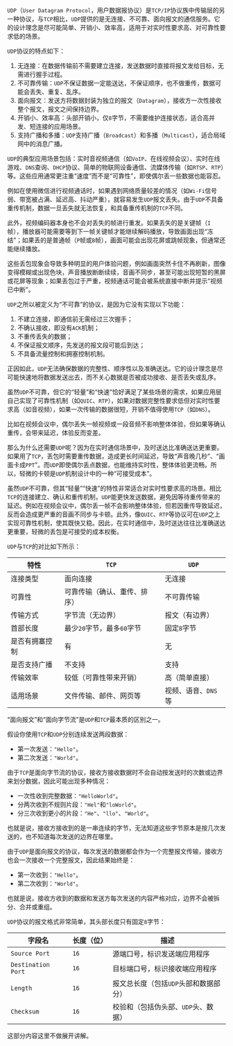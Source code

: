 `UDP`（`User Datagram Protocol`，用户数据报协议）是`TCP/IP`协议族中传输层的另一种协议，与`TCP`相比，`UDP`提供的是无连接、不可靠、面向报文的通信服务。它的设计理念是尽可能简单、开销小、效率高，适用于对实时性要求高、对可靠性要求低的场景。

`UDP`协议的特点如下：

1. 无连接：在数据传输前不需要建立连接，发送数据时直接将报文发给目标，无需进行握手过程。
2. 不可靠传输：`UDP`不保证数据一定能送达，不保证顺序，也不做重传，数据可能会丢失、重复、乱序。
3. 面向报文：发送方将数据封装为独立的报文（`Datagram`），接收方一次性接收整个报文，报文之间保持边界。
4. 开销小、效率高：头部开销小，仅`8`字节，不需要维护连接状态，适合高并发、短连接的应用场景。
5. 支持广播和多播：`UDP`支持广播（`Broadcast`）和多播（`Multicast`），适合局域网中的消息广播。

`UDP`的典型应用场景包括：实时音视频通信（如`VoIP`、在线视频会议）、实时在线游戏、`DNS`查询、`DHCP`协议、简单的物联网设备通信、流媒体传输（如`RTSP`、`RTP`）等。这些应用通常更注重“速度”而不是“可靠性”，即使偶尔丢一些数据也能容忍。

例如在使用微信进行视频通话时，如果遇到网络质量较差的情况（如`Wi-Fi`信号弱、带宽被占满、延迟高、抖动严重），就容易发生`UDP`报文丢失。由于`UDP`不具备重传机制，数据一旦丢失就无法恢复，和具备重传机制的`TCP`不同。

此外，视频编码器本身也不会对丢失的帧进行重发。如果丢失的是关键帧（`I`帧），播放器可能需要等到下一帧关键帧才能继续解码播放，导致画面出现“冻结”；如果丢的是普通帧（`P`帧或`B`帧），画面可能会出现花屏或跳帧现象，但通常还能继续播放。

这些丢包现象会导致多种明显的用户体验问题，例如画面突然卡住不再刷新，图像变得模糊或出现色块，声音播放断断续续，音画不同步，甚至可能出现短暂的黑屏或花屏等现象；如果丢包过于严重，视频通话可能会被系统直接中断并提示“视频已中断”。

`UDP`之所以被定义为“不可靠”的协议，是因为它没有实现以下功能：

1. 不建立连接，即通信前无需经过三次握手；
2. 不确认接收，即没有`ACK`机制；
3. 不重传丢失的数据；
4. 不保证报文顺序，先发送的报文段可能后到达；
5. 不具备流量控制和拥塞控制机制。

正因如此，`UDP`无法确保数据的完整性、顺序性以及准确送达。它的设计理念是尽可能快速地将数据发送出去，而不关心数据是否被成功接收、是否丢失或乱序。

虽然`UDP`不可靠，但它的“轻量”和“快速”恰好满足了某些场景的需求，如果应用层自己实现了可靠性机制（如`QUIC`、`RTP`），如果对数据完整性要求低但对实时性要求高（如音视频），如果一次传输的数据很短，开销不值得使用`TCP`（如`DNS`）。

比如在视频会议中，偶尔丢失一帧视频或一段音频不影响整体体验，但如果等确认重传，会带来延迟，体验反而变差。

那么为什么还需要`UDP`呢？因为在实时通信场景中，及时送达比准确送达更重要。如果用了`TCP`，丢包时需要重传数据，造成更长时间延迟，导致“声音晚几秒”、“画面卡成`PPT`”。而`UDP`即使偶尔丢点数据，也能维持实时性，整体体验更流畅。所以，轻微的卡顿是`UDP`机制设计中的一种“可接受成本”。

虽然`UDP`不可靠，但其“轻量”“快速”的特性非常适合对实时性要求高的场景。相比`TCP`的连接建立、确认和重传机制，`UDP`能更快发送数据，避免因等待重传带来的延迟。例如在视频会议中，偶尔丢一帧不会影响整体体验，但若因重传导致延迟，反而会造成更严重的音画不同步与卡顿。此外，像`QUIC`、`RTP`等协议可在`UDP`之上实现可靠性机制，使其既快又稳。因此，在实时通信中，及时送达往往比准确送达更重要，轻微的丢包是可接受的成本权衡。

`UDP`与`TCP`的对比如下所示：

| 特性           | `TCP`                        | `UDP`               |
| -------------- | ---------------------------- | ------------------- |
| 连接类型       | 面向连接                     | 无连接              |
| 可靠性         | 可靠传输（确认、重传、排序） | 不可靠传输          |
| 传输方式       | 字节流（无边界）             | 报文（有边界）      |
| 首部长度       | 最少`20`字节，最多`60`字节   | 固定`8`字节         |
| 是否有拥塞控制 | 有                           | 无                  |
| 是否支持广播   | 不支持                       | 支持                |
| 传输效率       | 较低（可靠性带来开销）       | 高（简单直接）      |
| 适用场景       | 文件传输、邮件、网页等       | 视频、语音、`DNS`等 |

“面向报文”和“面向字节流”是`UDP`和`TCP`最本质的区别之一。

假设你使用`TCP`和`UDP`分别连续发送两段数据：

- 第一次发送：`"Hello"`。
- 第二次发送：`"World"`。

由于`TCP`是面向字节流的协议，接收方接收数据时不会自动按发送时的次数或边界来划分数据，因此可能出现多种情况：

- 一次性收到完整数据：`"HelloWorld"`。
- 分两次收到不规则片段：`"Hel"`和`"loWorld"`。
- 分三次收到更小的片段：`"He"`、`"llo"`、`"World"`。

也就是说，接收方接收到的是一串连续的字节，无法知道这些字节原本是按几次发送的，也不知道每次发送的边界在哪里。

由于`UDP`是面向报文的协议，每次发送的数据都会作为一个完整报文传输，接收方也会一次接收一个完整报文，因此结果始终是：

- 第一次收到：`"Hello"`。
- 第二次收到：`"World"`。

也就是说，接收方收到的数据和发送方每次发送的内容严格对应，边界不会被拆分、合并或重组。

`UDP`协议的报文格式非常简单，其头部长度只有固定`8`字节：

| 字段名             | 长度（位） | 描述                                  |
| ------------------ | ---------- | ------------------------------------- |
| `Source Port`      | `16`       | 源端口号，标识发送端应用程序          |
| `Destination Port` | `16`       | 目标端口号，标识接收端应用程序        |
| `Length`           | `16`       | 报文总长度（包括`UDP`头部和数据部分） |
| `Checksum`         | `16`       | 校验和（包括伪头部、`UDP`头、数据）   |

这部分内容这里不做展开讲解。
